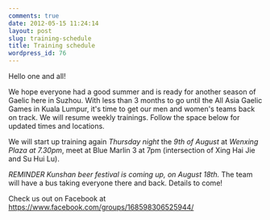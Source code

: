 ```yaml
---
comments: true
date: 2012-05-15 11:24:14
layout: post
slug: training-schedule
title: Training schedule
wordpress_id: 76
---
```


Hello one and all!

We hope everyone had a good summer and is ready for another season of Gaelic here in Suzhou. With less than 3 months to go until the All Asia Gaelic Games in Kuala Lumpur, it's time to get our men and women's teams back on track. We will resume weekly trainings. Follow the space below for updated times and locations.

We will start up training again *Thursday night* the *9th of August* at *Wenxing Plaza at 7.30pm*, meet at Blue Marlin 3 at 7pm (intersection of Xing Hai Jie and Su Hui Lu).

*REMINDER Kunshan beer festival is coming up, on August 18th.* The team will have a bus taking everyone there and back. Details to come!

Check us out on Facebook at https://www.facebook.com/groups/168598306525944/


